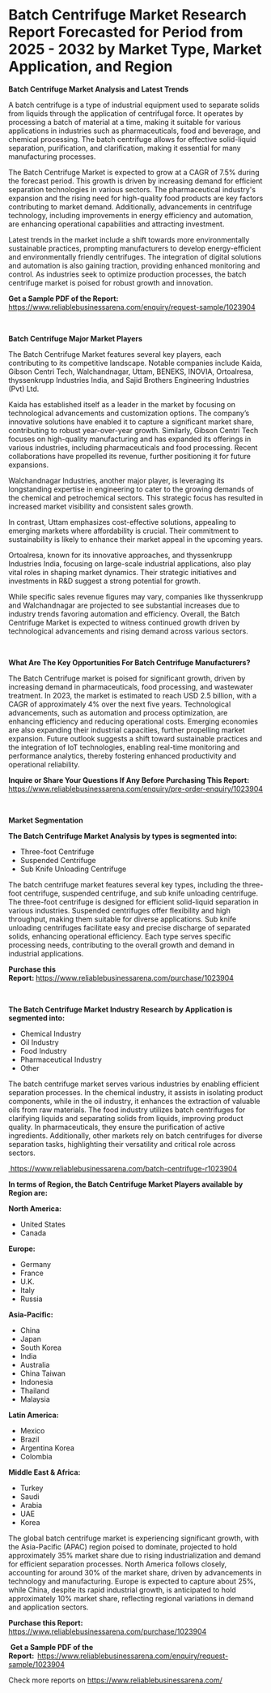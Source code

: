 <p><h1>Batch Centrifuge Market Research Report Forecasted for Period from 2025 -  2032 by Market Type, Market Application, and Region</h1></p><p><strong>Batch Centrifuge Market Analysis and Latest Trends</strong></p>
<p><p>A batch centrifuge is a type of industrial equipment used to separate solids from liquids through the application of centrifugal force. It operates by processing a batch of material at a time, making it suitable for various applications in industries such as pharmaceuticals, food and beverage, and chemical processing. The batch centrifuge allows for effective solid-liquid separation, purification, and clarification, making it essential for many manufacturing processes.</p><p>The Batch Centrifuge Market is expected to grow at a CAGR of 7.5% during the forecast period. This growth is driven by increasing demand for efficient separation technologies in various sectors. The pharmaceutical industry's expansion and the rising need for high-quality food products are key factors contributing to market demand. Additionally, advancements in centrifuge technology, including improvements in energy efficiency and automation, are enhancing operational capabilities and attracting investment.</p><p>Latest trends in the market include a shift towards more environmentally sustainable practices, prompting manufacturers to develop energy-efficient and environmentally friendly centrifuges. The integration of digital solutions and automation is also gaining traction, providing enhanced monitoring and control. As industries seek to optimize production processes, the batch centrifuge market is poised for robust growth and innovation.</p></p>
<p><strong>Get a Sample PDF of the Report:&nbsp;</strong> <a href="https://www.reliablebusinessarena.com/enquiry/request-sample/1023904?utm_campaign=2133&utm_medium=2&utm_source=Github&utm_content=ia&utm_term=05032025&utm_id=batch-centrifuge">https://www.reliablebusinessarena.com/enquiry/request-sample/1023904</a></p>
<p>&nbsp;</p>
<p><strong>Batch Centrifuge Major Market Players</strong></p>
<p><p>The Batch Centrifuge Market features several key players, each contributing to its competitive landscape. Notable companies include Kaida, Gibson Centri Tech, Walchandnagar, Uttam, BENEKS, INOVIA, Ortoalresa, thyssenkrupp Industries India, and Sajid Brothers Engineering Industries (Pvt) Ltd.</p><p>Kaida has established itself as a leader in the market by focusing on technological advancements and customization options. The company’s innovative solutions have enabled it to capture a significant market share, contributing to robust year-over-year growth. Similarly, Gibson Centri Tech focuses on high-quality manufacturing and has expanded its offerings in various industries, including pharmaceuticals and food processing. Recent collaborations have propelled its revenue, further positioning it for future expansions.</p><p>Walchandnagar Industries, another major player, is leveraging its longstanding expertise in engineering to cater to the growing demands of the chemical and petrochemical sectors. This strategic focus has resulted in increased market visibility and consistent sales growth.</p><p>In contrast, Uttam emphasizes cost-effective solutions, appealing to emerging markets where affordability is crucial. Their commitment to sustainability is likely to enhance their market appeal in the upcoming years.</p><p>Ortoalresa, known for its innovative approaches, and thyssenkrupp Industries India, focusing on large-scale industrial applications, also play vital roles in shaping market dynamics. Their strategic initiatives and investments in R&D suggest a strong potential for growth.</p><p>While specific sales revenue figures may vary, companies like thyssenkrupp and Walchandnagar are projected to see substantial increases due to industry trends favoring automation and efficiency. Overall, the Batch Centrifuge Market is expected to witness continued growth driven by technological advancements and rising demand across various sectors.</p></p>
<p>&nbsp;</p>
<p><strong>What Are The Key Opportunities For Batch Centrifuge Manufacturers?</strong></p>
<p><p>The Batch Centrifuge market is poised for significant growth, driven by increasing demand in pharmaceuticals, food processing, and wastewater treatment. In 2023, the market is estimated to reach USD 2.5 billion, with a CAGR of approximately 4% over the next five years. Technological advancements, such as automation and process optimization, are enhancing efficiency and reducing operational costs. Emerging economies are also expanding their industrial capacities, further propelling market expansion. Future outlook suggests a shift toward sustainable practices and the integration of IoT technologies, enabling real-time monitoring and performance analytics, thereby fostering enhanced productivity and operational reliability.</p></p>
<p><strong>Inquire or Share Your Questions If Any Before Purchasing This Report:</strong> <a href="https://www.reliablebusinessarena.com/enquiry/pre-order-enquiry/1023904?utm_campaign=2133&utm_medium=2&utm_source=Github&utm_content=ia&utm_term=05032025&utm_id=batch-centrifuge">https://www.reliablebusinessarena.com/enquiry/pre-order-enquiry/1023904</a></p>
<p>&nbsp;</p>
<p><strong>Market Segmentation</strong></p>
<p><strong>The Batch Centrifuge Market Analysis by types is segmented into:</strong></p>
<p><ul><li>Three-foot Centrifuge</li><li>Suspended Centrifuge</li><li>Sub Knife Unloading Centrifuge</li></ul></p>
<p><p>The batch centrifuge market features several key types, including the three-foot centrifuge, suspended centrifuge, and sub knife unloading centrifuge. The three-foot centrifuge is designed for efficient solid-liquid separation in various industries. Suspended centrifuges offer flexibility and high throughput, making them suitable for diverse applications. Sub knife unloading centrifuges facilitate easy and precise discharge of separated solids, enhancing operational efficiency. Each type serves specific processing needs, contributing to the overall growth and demand in industrial applications.</p></p>
<p><strong>Purchase this Report:&nbsp;</strong><a href="https://www.reliablebusinessarena.com/purchase/1023904?utm_campaign=2133&utm_medium=2&utm_source=Github&utm_content=ia&utm_term=05032025&utm_id=batch-centrifuge">https://www.reliablebusinessarena.com/purchase/1023904</a></p>
<p>&nbsp;</p>
<p><strong>The Batch Centrifuge Market Industry Research by Application is segmented into:</strong></p>
<p><ul><li>Chemical Industry</li><li>Oil Industry</li><li>Food Industry</li><li>Pharmaceutical Industry</li><li>Other</li></ul></p>
<p><p>The batch centrifuge market serves various industries by enabling efficient separation processes. In the chemical industry, it assists in isolating product components, while in the oil industry, it enhances the extraction of valuable oils from raw materials. The food industry utilizes batch centrifuges for clarifying liquids and separating solids from liquids, improving product quality. In pharmaceuticals, they ensure the purification of active ingredients. Additionally, other markets rely on batch centrifuges for diverse separation tasks, highlighting their versatility and critical role across sectors.</p></p>
<p><a href="https://www.reliablebusinessarena.com/batch-centrifuge-r1023904?utm_campaign=2133&utm_medium=2&utm_source=Github&utm_content=ia&utm_term=05032025&utm_id=batch-centrifuge">&nbsp;https://www.reliablebusinessarena.com/batch-centrifuge-r1023904</a></p>
<p><strong>In terms of Region, the Batch Centrifuge Market Players available by Region are:</strong></p>
<p>
    <p> <strong> North America: </strong>
        <ul>
            <li>United States</li>
            <li>Canada</li>
        </ul>
        </p> 
    <p> <strong> Europe: </strong>
        <ul>
            <li>Germany</li>
            <li>France</li>
            <li>U.K.</li>
            <li>Italy</li>
            <li>Russia</li>
        </ul>
        </p> 
    <p> <strong> Asia-Pacific: </strong>
        <ul>
            <li>China</li>
            <li>Japan</li>
            <li>South Korea</li>
            <li>India</li>
            <li>Australia</li>
            <li>China Taiwan</li>
            <li>Indonesia</li>
            <li>Thailand</li>
            <li>Malaysia</li>
        </ul>
        </p> 
    <p> <strong> Latin America: </strong>
        <ul>
            <li>Mexico</li>
            <li>Brazil</li>
            <li>Argentina Korea</li>
            <li>Colombia</li>
        </ul>
        </p> 
    <p> <strong> Middle East & Africa: </strong>
        <ul>
            <li>Turkey</li>
            <li>Saudi</li>
            <li>Arabia</li>
            <li>UAE</li>
            <li>Korea</li>
        </ul>
    </p>
    </p>
<p><p>The global batch centrifuge market is experiencing significant growth, with the Asia-Pacific (APAC) region poised to dominate, projected to hold approximately 35% market share due to rising industrialization and demand for efficient separation processes. North America follows closely, accounting for around 30% of the market share, driven by advancements in technology and manufacturing. Europe is expected to capture about 25%, while China, despite its rapid industrial growth, is anticipated to hold approximately 10% market share, reflecting regional variations in demand and application sectors.</p></p>
<p><strong>Purchase this Report: </strong><a href="https://www.reliablebusinessarena.com/purchase/1023904?utm_campaign=2133&utm_medium=2&utm_source=Github&utm_content=ia&utm_term=05032025&utm_id=batch-centrifuge">https://www.reliablebusinessarena.com/purchase/1023904</a></p>
<p>&nbsp;<strong>Get a Sample PDF of the Report:&nbsp;&nbsp;</strong><a href="https://www.reliablebusinessarena.com/enquiry/request-sample/1023904?utm_campaign=2133&utm_medium=2&utm_source=Github&utm_content=ia&utm_term=05032025&utm_id=batch-centrifuge">https://www.reliablebusinessarena.com/enquiry/request-sample/1023904</a></p>
<p><strong></strong></p>
<p>Check more reports on <a href="https://www.reliablebusinessarena.com/?utm_campaign=2133&utm_medium=2&utm_source=Github&utm_content=ia&utm_term=05032025&utm_id=batch-centrifuge">https://www.reliablebusinessarena.com/</a></p>